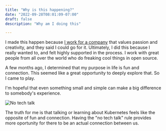 ```yaml
---
title: "Why is this happening?"
date: "2022-09-28T08:01:09-07:00"
draft: false
description: "Why am I doing this"

---
```

I made this happen because [I work for a company](http://www.gresearchoss.io) that values passion and creativity, and they said I could go for it. Ultimately, I did this because I really wanted to, and felt highly supported in the process. I work with great people from all over the world who do freaking cool things in open source.

A few months ago, I determined that my purpose in life is fun and connection. This seemed like a great opportunity to deeply explore that. So I came to play.

I'm hopeful that even something small and simple can make a big difference to somebody's experience. 

![No tech talk](img/no-tech-talk.jpg)
 
The truth for me is that talking or learning about Kubernetes feels like the opposite of fun and connection. Having the "no tech talk" rule provides more oportunity for there to be an actual connection between us.


